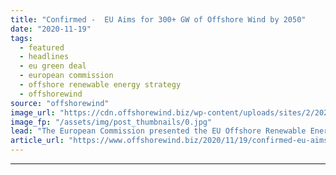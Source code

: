 ```yaml
---
title: "Confirmed -  EU Aims for 300+ GW of Offshore Wind by 2050"
date: "2020-11-19"
tags: 
  - featured
  - headlines
  - eu green deal
  - european commission
  - offshore renewable energy strategy
  - offshorewind
source: "offshorewind"
image_url: "https://cdn.offshorewind.biz/wp-content/uploads/sites/2/2020/11/19124034/EU-Commission_EU-Green-Deal_Eu-Offshore-Renewables-Strategy.jpg"
image_fp: "/assets/img/post_thumbnails/0.jpg"
lead: "The European Commission presented the EU Offshore Renewable Energy Strategy today, 19 November, which"
article_url: "https://www.offshorewind.biz/2020/11/19/confirmed-eu-aims-for-300-gw-of-offshore-wind-by-2050/"
---
```


---
